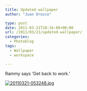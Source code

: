 ```yaml
---
title: Updated wallpaper
author: "Juan Orozco" 

type: post
date: 2011-03-21T20:34:09+00:00
url: /2011/03/21/updated-wallpaper/
categories:
  - Photoblog
tags:
  - Wallpaper
  - workspace

---
```

Rammy says 'Get back to work.'

[<img src="http://juanthedesigner.files.wordpress.com/2011/03/20110321-053248.jpg?w=580" alt="20110321-053248.jpg" class="alignnone size-full" data-recalc-dims="1" />][1]

 [1]: http://juanthedesigner.files.wordpress.com/2011/03/20110321-053248.jpg?w=580